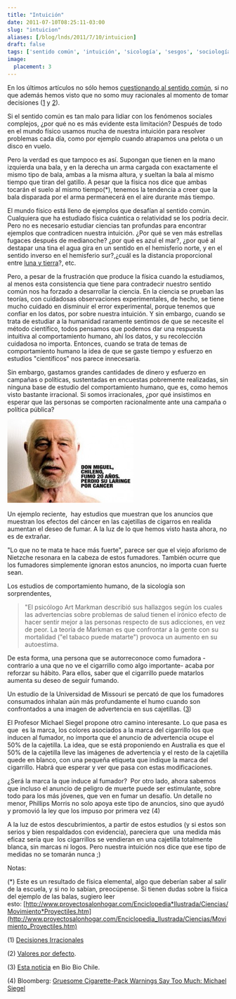 ```yaml
---
title: "Intuición"
date: 2011-07-10T08:25:11-03:00
slug: "intuicion"
aliases: [/blog/lnds/2011/7/10/intuicion]
draft: false
tags: ['sentido común', 'intuición', 'sicología', 'sesgos', 'sociología']
image:
  placement: 3
---
```


En los últimos artículos no sólo hemos [cuestionando al sentido común](/blog/lnds/2011/06/28/la-paradoja-del-sentido-comun),
si no que además hemos visto que no somo muy racionales al momento de
tomar decisiones
([1](/blog/lnds/2011/07/05/decisiones-irracionales) y
[2](/blog/lnds/2011/06/29/valores-por-defecto)).

Si el sentido común es tan malo para lidiar con los fenómenos sociales
complejos, ¿por qué no es más evidente esta limitación? Después de todo
en el mundo físico usamos mucha de nuestra intuición para resolver
problemas cada día, como por ejemplo cuando atrapamos una pelota o un
disco en vuelo.

Pero la verdad es que tampoco es así. Supongan que tienen en la mano
izquierda una bala, y en la derecha un arma cargada con exactamente el
mismo tipo de bala, ambas a la misma altura, y sueltan la bala al mismo
tiempo que tiran del gatillo. A pesar que la física nos dice que ambas
tocarán el suelo al mismo tiempo(\*), tenemos la tendencia a creer que
la bala disparada por el arma permanecerá en el aire durante más tiempo.

El mundo físico está lleno de ejemplos que desafían al sentido común.
Cualquiera que ha estudiado física cuántica o relatividad se los podría
decir. Pero no es necesario estudiar ciencias tan profundas para
encontrar ejemplos que contradicen nuestra intuición. ¿Por qué se ven
más estrellas fugaces después de medianoche? ¿por qué es azul el mar?,
¿por qué al destapar una tina el agua gira en un sentido en el
hemisferio norte, y en el sentido inverso en el hemisferio sur?,¿cuál es
la distancia proporcional entre [luna y tierra](/blog/lnds/2011/02/27/entre-la-tierra-y-la-luna)?, etc.

Pero, a pesar de la frustración que produce la física cuando la
estudiamos, al menos esta consistencia que tiene para contradecir
nuestro sentido común nos ha forzado a desarrollar la ciencia. En la
ciencia se prueban las teorías, con cuidadosas observaciones
experimentales, de hecho, se tiene mucho cuidado en disminuir el error
experimental, porque tenemos que confiar en los datos, por sobre nuestra
intuición. Y sin embargo, cuando se trata de estudiar a la humanidad
raramente sentimos de que se necesite el método científico, todos
pensamos que podemos dar una respuesta intuitiva al comportamiento
humano, ahí los datos, y su recolección cuidadosa no importa. Entonces,
cuando se trata de temas de comportamiento humano la idea de que se
gaste tiempo y esfuerzo en estudios "científicos" nos parece
innecesaria.

Sin embargo, gastamos grandes cantidades de dinero y esfuerzo en
campañas o políticas, sustentadas en encuestas pobremente realizadas,
sin ninguna base de estudio del comportamiento humano, que es, como
hemos visto bastante irracional. Si somos irracionales, ¿por qué
insistimos en esperar que las personas se comporten racionalmente ante
una campaña o política pública?

![](anuncio-cigarrillo.jpg)

Un ejemplo reciente,  hay estudios que muestran que los anuncios que
muestran los efectos del cáncer en las cajetillas de cigarros en realida
aumentan el deseo de fumar. A la luz de lo que hemos visto hasta ahora,
no es de extrañar.

"Lo que no te mata te hace más fuerte", parece ser que el viejo
aforismo de Nietzche resonara en la cabeza de estos fumadores. También
ocurre que los fumadores simplemente ignoran estos anuncios, no importa
cuan fuerte sean.

Los estudios de comportamiento humano, de la sicología son
sorprendentes,

> "El psicólogo Art Markman describió sus hallazgos según los cuales
> las advertencias sobre problemas de salud tienen el irónico efecto de
> hacer sentir mejor a las personas respecto de sus adicciones, en vez
> de peor. La teoría de Markman es que confrontar a la gente con su
> mortalidad ("el tabaco puede matarte") provoca un aumento en su
> autoestima.

De esta forma, una persona que se autorreconoce como fumadora -contrario
a una que no ve el cigarrillo como algo importante- acaba por reforzar
su hábito. Para ellos, saber que el cigarrillo puede matarlos aumenta su
deseo de seguir fumando.

Un estudio de la Universidad de Missouri se percató de que los fumadores
consumados inhalan aún más profundamente el humo cuando son confrontados
a una imagen de advertencia en sus cajetillas.
([3](http://www.biobiochile.cl/2011/07/09/estudios-indican-que-fotos-de-advertencia-en-cajetillas-en-realidad-aumentan-el-deseo-de-fumar.shtml))

El Profesor Michael Siegel propone otro camino interesante. Lo que pasa
es que  es la marca, los colores asociados a la marca del cigarrillo los
que inducen al fumador, no importa que el anuncio de advertencia ocupe
el 50% de la cajetilla. La idea, que se está proponiendo en Australia es
que el 50% de la cajetilla lleve las imágenes de advertencia y el resto
de la cajetilla quede en blanco, con una pequeña etiqueta que indique la
marca del cigarrillo. Habrá que esperar y ver que pasa con estas
modificaciones.

¿Será la marca la que induce al fumador?  Por otro lado, ahora sabemos
que incluso el anuncio de peligro de muerte puede ser estimulante, sobre
todo para los más jóvenes, que ven en fumar un desafío. Un detalle no
menor, Phillips Morris no solo apoya este tipo de anuncios, sino que
ayudó y promovió la ley que los impuso por primera vez (4)

A la luz de estos descubrimientos, a partir de estos estudios (y si
estos son serios y bien respaldados con evidencia), pareciera que  una
medida más eficaz sería que  los cigarrillos se vendieran en una
cajetilla totalmente blanca, sin marcas ni logos. Pero nuestra intuición
nos dice que ese tipo de medidas no se tomarán nunca ;)

Notas:

(\*) Este es un resultado de física elemental, algo que deberían saber
al salir de la escuela, y si no lo sabían, preocúpense. Si tienen dudas
sobre la física del ejemplo de las balas, sugiero leer
esto: [http://www.proyectosalonhogar.com/Enciclopedia*Ilustrada/Ciencias/Movimiento*Proyectiles.htm](http://www.proyectosalonhogar.com/Enciclopedia_Ilustrada/Ciencias/Movimiento_Proyectiles.htm)

\(1\) [Decisiones Irracionales](/blog/lnds/2011/07/05/decisiones-irracionales)

\(2\) [Valores por defecto](/blog/2011/06/29/valores-por-defecto.html).

\(3\) [Esta noticia](http://www.biobiochile.cl/2011/07/09/estudios-indican-que-fotos-de-advertencia-en-cajetillas-en-realidad-aumentan-el-deseo-de-fumar.shtml)
en Bio Bio Chile.

\(4\) Bloomberg: [Gruesome Cigarette-Pack Warnings Say Too Much: Michael Siegel](http://www.bloomberg.com/news/2011-06-24/gruesome-cigarette-pack-warnings-say-too-much-michael-siegel.html)
